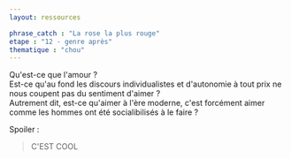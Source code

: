 ```yaml
---
layout: ressources

phrase_catch : "La rose la plus rouge"
etape : "12 - genre après"
thematique : "chou"
---
```


Qu'est-ce que l'amour ?\
Est-ce qu'au fond les discours individualistes et d'autonomie à tout prix ne nous coupent pas du sentiment d'aimer ?\
Autrement dit, est-ce qu'aimer à l'ère moderne, c'est forcément aimer comme les hommes ont été socialibilisés à le faire ?

Spoiler : 

> C'EST COOL
